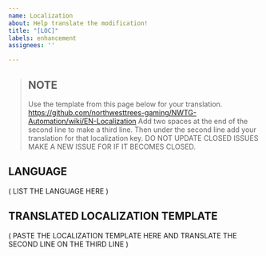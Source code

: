 ```yaml
---
name: Localization
about: Help translate the modification!
title: "[LOC]"
labels: enhancement
assignees: ''

---
```


> ## NOTE
> Use the template from this page below for your translation.
> https://github.com/northwesttrees-gaming/NWTG-Automation/wiki/EN-Localization
> Add two spaces at the end of the second line to make a third line. 
> Then under the second line add your translation for that localization key.
> DO NOT UPDATE CLOSED ISSUES MAKE A NEW ISSUE FOR IF IT BECOMES CLOSED.

## LANGUAGE
( LIST THE LANGUAGE HERE )

## TRANSLATED LOCALIZATION TEMPLATE
( PASTE THE LOCALIZATION TEMPLATE HERE AND TRANSLATE THE SECOND LINE  ON THE THIRD LINE )
